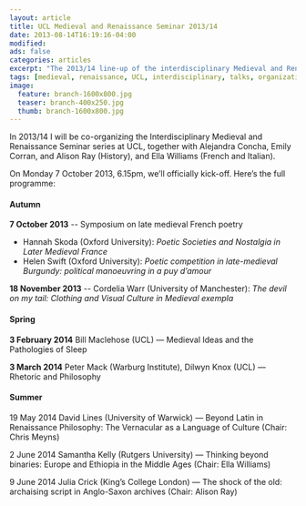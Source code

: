 ```yaml
---
layout: article
title: UCL Medieval and Renaissance Seminar 2013/14
date: 2013-08-14T16:19:16-04:00
modified:
ads: false
categories: articles
excerpt: "The 2013/14 line-up of the interdisciplinary Medieval and Renaissance Seminar series at UCL."
tags: [medieval, renaissance, UCL, interdisciplinary, talks, organization]
image:
  feature: branch-1600x800.jpg
  teaser: branch-400x250.jpg
  thumb: branch-1600x800.jpg
---
```


In 2013/14 I will be co-organizing the Interdisciplinary Medieval and Renaissance Seminar series at UCL, together with Alejandra Concha, Emily Corran, and Alison Ray (History), and Ella Williams (French and Italian).

On Monday 7 October 2013, 6.15pm, we’ll officially kick-off. Here’s the full programme:

#### Autumn

**7 October 2013** -- Symposium on late medieval French poetry

- Hannah Skoda (Oxford University): *Poetic Societies and Nostalgia in Later Medieval France*
- Helen Swift (Oxford University): *Poetic competition in late-medieval Burgundy: political manoeuvring in a puy d’amour*

**18 November 2013** -- Cordelia Warr (University of Manchester): *The devil on my tail: Clothing and Visual Culture in Medieval exempla*

#### Spring

**3 February 2014** Bill Maclehose (UCL) — Medieval Ideas and the Pathologies of Sleep

**3 March 2014** Peter Mack (Warburg Institute), Dilwyn Knox (UCL) — Rhetoric and Philosophy

#### Summer

19 May 2014
David Lines (University of Warwick) — Beyond Latin in Renaissance Philosophy: The Vernacular as a Language of Culture
(Chair: Chris Meyns)

2 June 2014
Samantha Kelly (Rutgers University) — Thinking beyond binaries: Europe and Ethiopia in the Middle Ages
(Chair: Ella Williams)

9 June 2014
Julia Crick (King’s College London) — The shock of the old: archaising script in Anglo-Saxon archives
(Chair: Alison Ray)